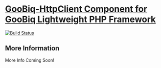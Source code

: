 # [GooBiq-HttpClient Component for GooBiq Lightweight PHP Framework](http://www.goobiqframework.com)

[![Build Status](https://travis-ci.org/jasonlam604/GooBiq-HttpClient.png)](https://travis-ci.org/jasonlam604/GooBiq-HttpClient)

## More Information
More Info Coming Soon!